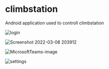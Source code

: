 # climbstation

Android application used to controll climbstation

![login](https://user-images.githubusercontent.com/56847548/157305059-5c49f364-7dbc-4fcf-a98a-252b8bdf6f7d.png)

![Screenshot 2022-03-08 203912](https://user-images.githubusercontent.com/56847548/157303859-cde4a642-84fc-4129-8aed-b7b17fd83bb7.png)

![MicrosoftTeams-image](https://user-images.githubusercontent.com/56847548/157303258-c304b32c-d676-478d-877d-d372cb0cc092.png)

![settings](https://user-images.githubusercontent.com/56847548/157304111-46aedbf7-02c4-4213-8056-55b4eb9199cf.png)
